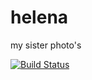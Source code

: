 # helena
my sister photo's

[![Build Status](https://travis-ci.org/Samael500/helena.svg?branch=master)](https://travis-ci.org/Samael500/helena)
